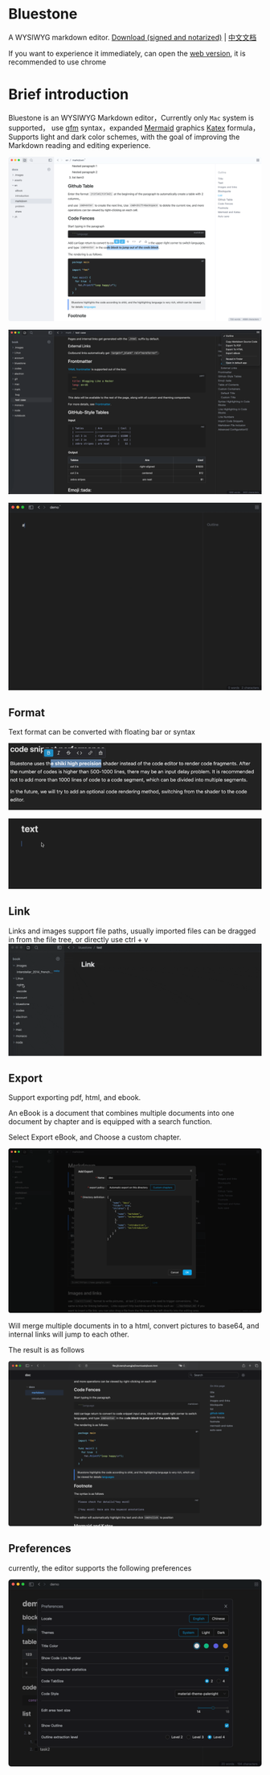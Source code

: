 # Bluestone
A WYSIWYG markdown editor.
[Download (signed and notarized)](https://github.com/1943time/bluestone/releases/latest)
 | [中文文档](./ZH_README.md)

If you want to experience it immediately, can open the [web version](https://ed.bluestone.blog), it is recommended to use chrome

# Brief introduction

Bluestone is an WYSIWYG Markdown editor，Currently only `Mac` system is supported，
use [gfm](https://github.github.com/gfm/) syntax，expanded [Mermaid](https://mermaid.js.org/) graphics [Katex](https://katex.org/) formula，
Supports light and dark color schemes, with the goal of improving the Markdown reading and editing experience.

![](./docs/assets/d1.png)

![](./docs/assets/d2.png)

![](./docs/assets/syntax.gif)

## Format

Text format can be converted with floating bar or syntax

![](./docs/assets/text.png)

![](./docs/assets/test1.gif)

## Link
Links and images support file paths, usually imported files can be dragged in from the file tree, or directly use ctrl + v
![](./docs/assets/link.gif)

## Export

Support exporting pdf, html, and ebook.

An eBook is a document that combines multiple documents into one document by chapter and is equipped with a search function.

Select Export eBook, and Choose a custom chapter.

![](./docs/assets/d3.png)

Will merge multiple documents in to a html, convert pictures to base64, and internal links will jump to each other.

The result is as follows

![](./docs/assets/d4.png)

## Preferences

currently, the editor supports the following preferences

![](./docs/assets/d5.png)


